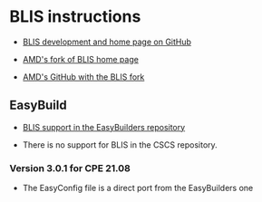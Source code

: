 # BLIS instructions

  * [BLIS development and home page on GitHub](https://github.com/flame/blis)

  * [AMD's fork of BLIS home page](https://developer.amd.com/amd-aocl/blas-library/)

  * [AMD's GitHub with the BLIS fork](https://github.com/amd/blis/)


## EasyBuild

  * [BLIS support in the EasyBuilders repository](https://github.com/easybuilders/easybuild-easyconfigs/tree/develop/easybuild/easyconfigs/b/BLIS)

  * There is no support for BLIS in the CSCS repository.


### Version 3.0.1 for CPE 21.08

  * The EasyConfig file is a direct port from the EasyBuilders one
